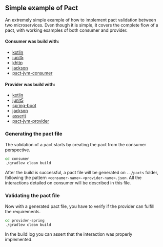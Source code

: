 ## Simple example of Pact

An extremely simple example of how to implement pact validation between two microservices.
Even though it is simple, it covers the complete flow of a pact, with working examples of both consumer and provider.

#### Consumer was build with:
- [kotlin](https://kotlinlang.org/)
- [junit5](https://junit.org/junit5/)
- [khttp](https://khttp.readthedocs.io/en/latest/)
- [jackson](https://github.com/FasterXML/jackson) 
- [pact-jvm-consumer](https://github.com/DiUS/pact-jvm/tree/master/consumer)

#### Provider was build with:
- [kotlin](https://kotlinlang.org/)
- [junit5](https://junit.org/junit5/)
- [spring-boot](https://spring.io/projects/spring-boot)
- [jackson](https://github.com/FasterXML/jackson) 
- [assertj](https://joel-costigliola.github.io/assertj/)
- [pact-jvm-provider](https://github.com/DiUS/pact-jvm/tree/master/provider)

### Generating the pact file

The validation of a pact starts by creating the pact from the consumer perspective.

```sh
cd consumer
./gradlew clean build
```

After the build is successful, a pact file will be generated on `../pacts` folder, following the pattern `<consumer-name>-<provider-name>.json`.
All the interactions detailed on consumer will be described in this file.

### Validating the pact file

Now with a generated pact file, you have to verify if the provider can fulfill the requirements.

```sh
cd provider-spring
./gradlew clean build
```

In the build log you can assert that the interaction was properly implemented.